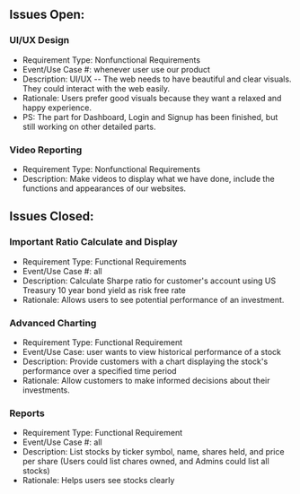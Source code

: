 ## Issues Open:
### UI/UX Design
- Requirement Type: Nonfunctional Requirements
- Event/Use Case #: whenever user use our product
- Description: UI/UX -- The web needs to have beautiful and clear visuals. They could interact with the web easily.
- Rationale: Users prefer good visuals because they want a relaxed and happy experience.
- PS: The part for Dashboard, Login and Signup has been finished, but still working on other detailed parts.

### Video Reporting
- Requirement Type: Nonfunctional Requirements
- Description: Make videos to display what we have done, include the functions and appearances of our websites.


## Issues Closed:
### Important Ratio Calculate and Display
- Requirement Type: Functional Requirements
- Event/Use Case #: all
- Description: Calculate Sharpe ratio for customer's account using US Treasury 10 year bond yield as risk free rate
- Rationale: Allows users to see potential performance of an investment.

### Advanced Charting
- Requirement Type: Functional Requirement
- Event/Use Case: user wants to view historical performance of a stock
- Description: Provide customers with a chart displaying the stock's performance over a specified time period
- Rationale: Allow customers to make informed decisions about their investments.

### Reports
- Requirement Type: Functional Requirement
- Event/Use Case #: all
- Description: List stocks by ticker symbol, name, shares held, and price per share (Users could list chares owned, and Admins could list all stocks)
- Rationale: Helps users see stocks clearly